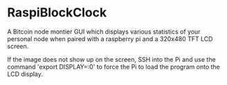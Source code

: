 # RaspiBlockClock

A Bitcoin node montier GUI which displays various statistics of your personal node when paired with a raspberry pi and a 320x480 TFT LCD screen.

If the image does not show up on the screen, SSH into the Pi and use the command 'export DISPLAY=:0' to force the Pi to load the program onto the LCD display.
